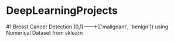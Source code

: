 # DeepLearningProjects

#1 Breast Cancer Detection (0,1)--->(['malignant', 'benign']) using Numerical Dataset from sklearn
